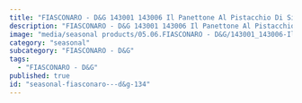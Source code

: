 ```yaml
---
title: "FIASCONARO - D&G 143001 143006 Il Panettone Al Pistacchio Di Sicilia Verde"
description: "FIASCONARO - D&G 143001 143006 Il Panettone Al Pistacchio Di Sicilia Verde"
image: "media/seasonal products/05.06.FIASCONARO - D&G/143001_143006-Il-panettone-al-pistacchio-di-Sicilia----Verde.jpg"
category: "seasonal"
subcategory: "FIASCONARO - D&G"
tags:
  - "FIASCONARO - D&G"
published: true
id: "seasonal-fiasconaro---d&g-134"
---
```

